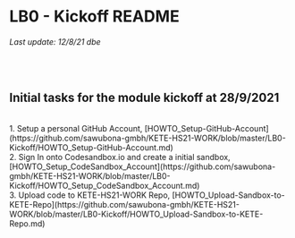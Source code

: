 # LB0 - Kickoff README
###### Last update: 12/8/21 dbe
</br>

## Initial tasks for the module kickoff at 28/9/2021
</br>
1. Setup a personal GitHub Account, [HOWTO_Setup-GitHub-Account](https://github.com/sawubona-gmbh/KETE-HS21-WORK/blob/master/LB0-Kickoff/HOWTO_Setup-GitHub-Account.md)  
</br>
2. Sign In onto Codesandbox.io and create a initial sandbox, [HOWTO_Setup_CodeSandbox_Account](https://github.com/sawubona-gmbh/KETE-HS21-WORK/blob/master/LB0-Kickoff/HOWTO_Setup_CodeSandbox_Account.md)  
</br>
3. Upload code to KETE-HS21-WORK Repo, [HOWTO_Upload-Sandbox-to-KETE-Repo](https://github.com/sawubona-gmbh/KETE-HS21-WORK/blob/master/LB0-Kickoff/HOWTO_Upload-Sandbox-to-KETE-Repo.md)  

</br>
